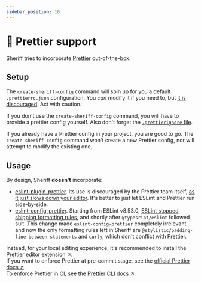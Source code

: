 ```yaml
---
sidebar_position: 10
---
```


# 💅 Prettier support

Sheriff tries to incorporate [Prettier](https://prettier.io/) out-of-the-box.

## Setup

The `create-sheriff-config` command will spin up for you a default `.prettierrc.json` configuration. You _can_ modify it if you need to, but [it is discouraged](https://prettier.io/docs/en/option-philosophy.html). Act with caution.

If you don't use the `create-sheriff-config` command, you will have to provide a prettier config yourself. Also don't forget the [`.prettierignore` file](https://prettier.io/docs/en/ignore.html).

If you already have a Prettier config in your project, you are good to go. The `create-sheriff-config` command won't create a new Prettier config, nor will attempt to modify the existing one.

## Usage

By design, Sheriff **doesn't** incorporate:

- [eslint-plugin-prettier](https://github.com/prettier/eslint-plugin-prettier). Its use is discouraged by the Prettier team itself, [as it just slows down your editor](https://prettier.io/docs/en/integrating-with-linters.html#notes). It's better to just let ESLint and Prettier run side-by-side.
- [eslint-config-prettier](https://github.com/prettier/eslint-config-prettier). Starting from ESLint v8.53.0, [ESLint stopped shipping formatting rules](https://eslint.org/blog/2023/10/deprecating-formatting-rules/), and shortly after `@typesript/eslint` followed suit. This change made `eslint-config-prettier` completely irrelevant and now the only formatting rules left in Sheriff are `@stylistic/padding-line-between-statements` and `curly`, which don't conflict with Prettier.

Instead, for your local editing experience, it's recommended to install the [Prettier editor extension ↗](https://prettier.io/docs/en/editors.html).<br />
If you want to enforce Prettier at pre-commit stage, see the [official Prettier docs ↗](https://prettier.io/docs/en/precommit).<br />
To enforce Prettier in CI, see the [Prettier CLI docs ↗](https://prettier.io/docs/en/cli.html).
